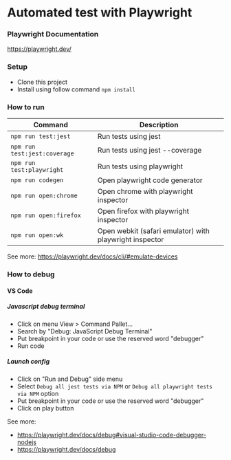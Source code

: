 # Automated test with Playwright

### Playwright Documentation
https://playwright.dev/


### Setup
- Clone this project
- Install using follow command  ```npm install```


### How to run
| Command | Description |
| ----------- | ------------- |
| `npm run test:jest` |  Run tests using jest |
| `npm run test:jest:coverage` |  Run tests using jest --coverage |
| `npm run test:playwright` |  Run tests using playwright |
| `npm run codegen` | Open playwright code generator |
| `npm run open:chrome` | Open chrome with playwright inspector |
| `npm run open:firefox` | Open firefox with playwright inspector |
| `npm run open:wk` | Open webkit (safari emulator) with playwright inspector |

See more: https://playwright.dev/docs/cli/#emulate-devices

### How to debug
#### VS Code

##### Javascript debug terminal
- Click on menu View > Command Pallet...
- Search by "Debug: JavaScript Debug Terminal"
- Put breakpoint in your code or use the reserved word "debugger"
- Run code

##### Launch config
- Click on "Run and Debug" side menu
- Select `Debug all jest tests via NPM` or `Debug all playwright tests via NPM` option
- Put breakpoint in your code or use the reserved word "debugger"
- Click on play button

See more: 
- https://playwright.dev/docs/debug#visual-studio-code-debugger-nodejs
- https://playwright.dev/docs/debug